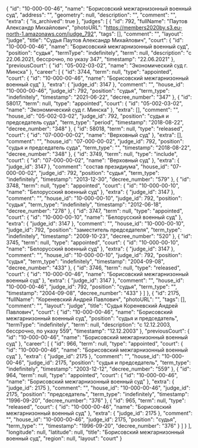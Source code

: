 {
    "id": "10-000-00-46",
    "name": "Борисовский межгарнизонный военный суд",
    "address": "",
    "geometry": null,
    "description": "",
    "comment": "",
    "extra": {
        "is_archived": true
    },
    "judges": [
        {
            "id": 792,
            "fullName": "Паутов Александр Михайлович",
            "photoURL": "https://members2020by.s3.eu-north-1.amazonaws.com/judge_792",
            "tags": [],
            "comment": "",
            "layout": "judge",
            "title": "Судья Паутов Александр Михайлович",
            "court": {
                "id": "10-000-00-46",
                "name": "Борисовский межгарнизонный военный суд",
                "position": "судья",
                "termType": "indefinitely",
                "term": null,
                "description": "c 22.06.2021, бессрочно, по указу 347",
                "timestamp": "22.06.2021"
            },
            "previousCourt": {
                "id": "05-002-03-02",
                "name": "Экономический суд г. Минска"
            },
            "career": [
                {
                    "id": 3744,
                    "term": null,
                    "type": "appointed",
                    "court": {
                        "id": "10-000-00-46",
                        "name": "Борисовский межгарнизонный военный суд"
                    },
                    "extra": {
                        "judge_id": 3147
                    },
                    "comment": "",
                    "house_id": "10-000-00-46",
                    "judge_id": 792,
                    "position": "судья",
                    "term_type": "indefinitely",
                    "timestamp": "2021-06-22",
                    "decree_number": "347"
                },
                {
                    "id": 58017,
                    "term": null,
                    "type": "appointed",
                    "court": {
                        "id": "05-002-03-02",
                        "name": "Экономический суд г. Минска"
                    },
                    "extra": [],
                    "comment": "",
                    "house_id": "05-002-03-02",
                    "judge_id": 792,
                    "position": "судья и председатель суда",
                    "term_type": "period",
                    "timestamp": "2018-08-22",
                    "decree_number": "348"
                },
                {
                    "id": 58018,
                    "term": null,
                    "type": "released",
                    "court": {
                        "id": "07-000-00-02",
                        "name": "Верховный суд"
                    },
                    "extra": [],
                    "comment": "",
                    "house_id": "07-000-00-02",
                    "judge_id": 792,
                    "position": "судья и председатель суда",
                    "term_type": "",
                    "timestamp": "2018-08-22",
                    "decree_number": "348"
                },
                {
                    "id": 3749,
                    "term": null,
                    "type": "include",
                    "court": {
                        "id": "07-000-00-02",
                        "name": "Верховный суд"
                    },
                    "extra": {
                        "judge_id": 3147
                    },
                    "comment": "состав президиума",
                    "house_id": "07-000-00-02",
                    "judge_id": 792,
                    "position": "судья",
                    "term_type": "indefinitely",
                    "timestamp": "2013-12-30",
                    "decree_number": "579"
                },
                {
                    "id": 3748,
                    "term": null,
                    "type": "appointed",
                    "court": {
                        "id": "10-000-00-10",
                        "name": "Белорусский военный суд"
                    },
                    "extra": {
                        "judge_id": 3147
                    },
                    "comment": "",
                    "house_id": "10-000-00-10",
                    "judge_id": 792,
                    "position": "судья",
                    "term_type": "indefinitely",
                    "timestamp": "2012-06-18",
                    "decree_number": "278"
                },
                {
                    "id": 3747,
                    "term": null,
                    "type": "appointed",
                    "court": {
                        "id": "10-000-00-10",
                        "name": "Белорусский военный суд"
                    },
                    "extra": {
                        "judge_id": 3147
                    },
                    "comment": "",
                    "house_id": "10-000-00-10",
                    "judge_id": 792,
                    "position": "заместитель председателя",
                    "term_type": "indefinitely",
                    "timestamp": "2009-10-23",
                    "decree_number": "520"
                },
                {
                    "id": 3745,
                    "term": null,
                    "type": "appointed",
                    "court": {
                        "id": "10-000-00-10",
                        "name": "Белорусский военный суд"
                    },
                    "extra": {
                        "judge_id": 3147
                    },
                    "comment": "",
                    "house_id": "10-000-00-10",
                    "judge_id": 792,
                    "position": "судья",
                    "term_type": "indefinitely",
                    "timestamp": "2004-09-08",
                    "decree_number": "433"
                },
                {
                    "id": 3746,
                    "term": null,
                    "type": "released",
                    "court": {
                        "id": "10-000-00-46",
                        "name": "Борисовский межгарнизонный военный суд"
                    },
                    "extra": {
                        "judge_id": 3147
                    },
                    "comment": "",
                    "house_id": "10-000-00-46",
                    "judge_id": 792,
                    "position": "судья",
                    "term_type": "",
                    "timestamp": "2004-09-08",
                    "decree_number": "433"
                }
            ]
        },
        {
            "id": 2175,
            "fullName": "Кореневский Андрей Павлович",
            "photoURL": "",
            "tags": [],
            "comment": "",
            "layout": "judge",
            "title": "Судья Кореневский Андрей Павлович",
            "court": {
                "id": "10-000-00-46",
                "name": "Борисовский межгарнизонный военный суд",
                "position": "судья и председатель",
                "termType": "indefinitely",
                "term": null,
                "description": "c 12.12.2003, бессрочно, по указу 559",
                "timestamp": "12.12.2003"
            },
            "previousCourt": {
                "id": "10-000-00-46",
                "name": "Борисовский межгарнизонный военный суд"
            },
            "career": [
                {
                    "id": 966,
                    "term": null,
                    "type": "appointed",
                    "court": {
                        "id": "10-000-00-46",
                        "name": "Борисовский межгарнизонный военный суд"
                    },
                    "extra": {
                        "judge_id": 2175
                    },
                    "comment": "",
                    "house_id": "10-000-00-46",
                    "judge_id": 2175,
                    "position": "судья и председатель",
                    "term_type": "indefinitely",
                    "timestamp": "2003-12-12",
                    "decree_number": "559"
                },
                {
                    "id": 964,
                    "term": null,
                    "type": "appointed",
                    "court": {
                        "id": "10-000-00-46",
                        "name": "Борисовский межгарнизонный военный суд"
                    },
                    "extra": {
                        "judge_id": 2175
                    },
                    "comment": "",
                    "house_id": "10-000-00-46",
                    "judge_id": 2175,
                    "position": "председатель",
                    "term_type": "indefinitely",
                    "timestamp": "1996-09-20",
                    "decree_number": "376"
                },
                {
                    "id": 965,
                    "term": null,
                    "type": "released",
                    "court": {
                        "id": "10-000-00-46",
                        "name": "Борисовский межгарнизонный военный суд"
                    },
                    "extra": {
                        "judge_id": 2175
                    },
                    "comment": "",
                    "house_id": "10-000-00-46",
                    "judge_id": 2175,
                    "position": "судья",
                    "term_type": "",
                    "timestamp": "1996-09-20",
                    "decree_number": "376"
                }
            ]
        }
    ],
    "longitude": null,
    "latitude": null,
    "title": "Борисовский межгарнизонный военный суд",
    "region": null,
    "layout": "court"
}